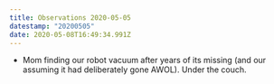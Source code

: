 ```yaml
---
title: Observations 2020-05-05
datestamp: "20200505"
date: 2020-05-08T16:49:34.991Z
---
```

- Mom finding our robot vacuum after years of its missing (and our assuming it had deliberately gone AWOL). Under the couch.